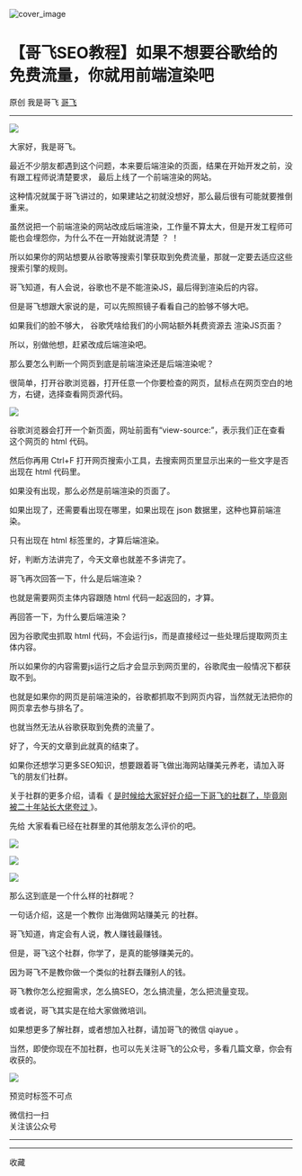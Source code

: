 ![cover_image](https://mmbiz.qpic.cn/sz_mmbiz_jpg/LBrX00GQeicvnbd7dnZUiaqnxhTlzdMzuWScjxjyPwYbo9PnSgUjkz4KNLNOorg9934YsG5WhlIaiaJlpFicVotWaA/0?wx_fmt=jpeg)

#  【哥飞SEO教程】如果不想要谷歌给的免费流量，你就用前端渲染吧

原创  我是哥飞  [ 哥飞 ](javascript:void\(0\);)

__ _ _ _ _

![](https://mmbiz.qpic.cn/sz_mmbiz_jpg/LBrX00GQeicvnbd7dnZUiaqnxhTlzdMzuWNlwOnnreD5nDvkFOhlBFYmP97Gl4TZwxJarTjL7DZWSxh1jzOcg8KQ/640?wx_fmt=jpeg&from=appmsg)

大家好，我是哥飞。

最近不少朋友都遇到这个问题，本来要后端渲染的页面，结果在开始开发之前，没有跟工程师说清楚要求，  最后上线了一个前端渲染的网站。

这种情况就属于哥飞讲过的，如果建站之初就没想好，那么最后很有可能就要推倒重来。

虽然说把一个前端渲染的网站改成后端渲染，工作量不算太大，但是开发工程师可能也会埋怨你，为什么不在一开始就说清楚  ？  ！

所以如果你的网站想要从谷歌等搜索引擎获取到免费流量，那就一定要去适应这些搜索引擎的规则。  

哥飞知道，有人会说，谷歌也不是不能渲染JS，最后得到渲染后的内容。

但是哥飞想跟大家说的是，可以先照照镜子看看自己的脸够不够大吧。

如果我们的脸不够大，  谷歌凭啥给我们的小网站额外耗费资源去  渲染JS页面？

所以，别做他想，赶紧改成后端渲染吧。  

那么要怎么判断一个网页到底是前端渲染还是后端渲染呢？  

很简单，打开谷歌浏览器，打开任意一个你要检查的网页，鼠标点在网页空白的地方，右键，选择查看网页源代码。  

![](https://mmbiz.qpic.cn/sz_mmbiz_png/LBrX00GQeicvnbd7dnZUiaqnxhTlzdMzuW0lC7EjhZ33rzl8ho4ibuzjzDWOF1HVibaGvoIkcrbjFFfTp6ZKRZia6HA/640?wx_fmt=png&from=appmsg)

谷歌浏览器会打开一个新页面，网址前面有“view-source:”，表示我们正在查看这个网页的 html 代码。  

然后你再用 Ctrl+F 打开网页搜索小工具，去搜索网页里显示出来的一些文字是否出现在 html 代码里。  

如果没有出现，那么必然是前端渲染的页面了。

如果出现了，还需要看出现在哪里，如果出现在 json 数据里，这种也算前端渲染。

只有出现在 html 标签里的，才算后端渲染。

好，判断方法讲完了，今天文章也就差不多讲完了。

哥飞再次回答一下，什么是后端渲染？

也就是需要网页主体内容跟随 html 代码一起返回的，才算。

再回答一下，为什么要后端渲染？

因为谷歌爬虫抓取 html 代码，不会运行js，而是直接经过一些处理后提取网页主体内容。

所以如果你的内容需要js运行之后才会显示到网页里的，谷歌爬虫一般情况下都获取不到。  

也就是如果你的网页是前端渲染的，谷歌都抓取不到网页内容，当然就无法把你的网页拿去参与排名了。  

也就当然无法从谷歌获取到免费的流量了。  

好了，今天的文章到此就真的结束了。  

如果你还想学习更多SEO知识，想要跟着哥飞做出海网站赚美元养老，请加入哥飞的朋友们社群。

关于社群的更多介绍，请看《 [ 是时候给大家好好介绍一下哥飞的社群了，毕竟刚被二十年站长大佬夸过
](http://mp.weixin.qq.com/s?__biz=MjM5OTIzMzYyMA==&mid=2650082450&idx=1&sn=b33f52d905edd76782d85eb06163f312&chksm=bf3f3da98848b4bf8214219c775293b397bdda48f14975f88e55a5bbe7efa75e4b11d93010a5&scene=21#wechat_redirect)
》。  

  

先给  大家看看已经在社群里的其他朋友怎么评价的吧。

  

![](https://mmbiz.qpic.cn/sz_mmbiz_jpg/LBrX00GQeictfJNjePhchkZYLuBwKPcJl2yZPhaRV7VWHg1Fe9tIs05v9QTFBq1oCZjVn9qB08LszWxrFibHHeMQ/640?wx_fmt=other&wxfrom=5&wx_lazy=1&wx_co=1&tp=webp)

![](https://mmbiz.qpic.cn/sz_mmbiz_jpg/LBrX00GQeicsc3DNibdfcSLWyEGZBZSXSUbPuaibAobt9LPMO3wygibBF21OuH0mCYZU6Hn3qgz5Zvxml98F9dKnrQ/640?wx_fmt=other&wxfrom=5&wx_lazy=1&wx_co=1&tp=webp)

  

![](https://mmbiz.qpic.cn/sz_mmbiz_jpg/LBrX00GQeicu0ohJ2AspibworASbayGLjNicts7f15fE789SLz4EI2yZgzHicU6KCsqDNVgkpOwdulS8sGWaSXSRVg/640?wx_fmt=other&wxfrom=5&wx_lazy=1&wx_co=1&tp=webp)

那么这到底是一个什么样的社群呢？  

  

一句话介绍，这是一个教你  出海做网站赚美元  的社群。  

  

哥飞知道，肯定会有人说，教人赚钱最赚钱。  

  

但是，哥飞这个社群，你学了，是真的能够赚美元的。

  

因为哥飞不是教你做一个类似的社群去赚别人的钱。  

  

哥飞教你怎么挖掘需求，怎么搞SEO，怎么搞流量，怎么把流量变现。

  

或者说，哥飞其实是在给大家做微培训。

  

如果想更多了解社群，或者想加入社群，请加哥飞的微信 qiayue 。  

  

当然，即使你现在不加社群，也可以先关注哥飞的公众号，多看几篇文章，你会有收获的。  

  

  

![](https://mmbiz.qpic.cn/sz_mmbiz_png/LBrX00GQeictfJNjePhchkZYLuBwKPcJlnZQYrN8QibDK3jrvycyWs3MDicu1ibntWVBViahQBibHCN9DguLc15AicbBg/640?wx_fmt=other&wxfrom=5&wx_lazy=1&wx_co=1&tp=webp)

  

预览时标签不可点

微信扫一扫  
关注该公众号





****



****



  收藏

